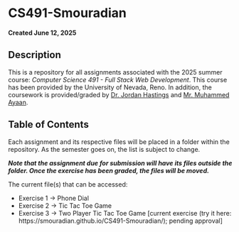 # CS491-Smouradian
<b>Created June 12, 2025</b>

## Description
This is a repository for all assignments associated with the 2025 summer course: <i>Computer Science 491 - Full Stack Web Development</i>. This course has been provided by the University of Nevada, Reno. In addition, the coursework is provided/graded by <u>Dr. Jordan Hastings</u> and <u>Mr. Muhammed Ayaan</u>.

## Table of Contents
Each assignment and its respective files will be placed in a folder within the repository. As the semester goes on, the list is subject to change.

<b><i>Note that the assignment due for submission will have its files outside the folder. Once the exercise has been graded, the files will be moved.</b></i>

The current file(s) that can be accessed:
<ul>
    <li>Exercise 1 -> Phone Dial</li>
    <li>Exercise 2 -> Tic Tac Toe Game</li>
    <li>Exercise 3 -> Two Player Tic Tac Toe Game [current exercise (try it here: https://smouradian.github.io/CS491-Smouradian/); pending approval]</li>
</ul>